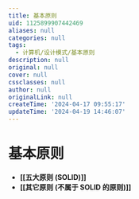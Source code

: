 ```yaml
---
title: 基本原则
uid: 1125899907442469
aliases: null
categories: null
tags:
  - 计算机/设计模式/基本原则
description: null
original: null
cover: null
cssclasses: null
author: null
originalLink: null
createTime: '2024-04-17 09:55:17'
updateTime: '2024-04-19 14:46:07'
---
```


# 基本原则

- **[[五大原则 (SOLID)]]**
- **[[其它原则 (不属于 SOLID 的原则)]]**
